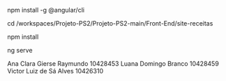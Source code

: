 npm install -g @angular/cli
 
cd /workspaces/Projeto-PS2/Projeto-PS2-main/Front-End/site-receitas

npm install

ng serve

Ana Clara Gierse Raymundo 10428453
Luana Domingo Branco 10428459
Victor Luiz de Sá Alves 10426310

